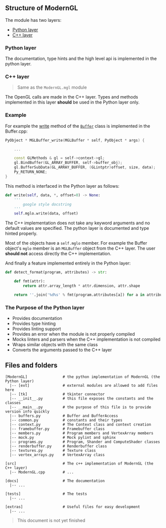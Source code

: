 ## Structure of ModernGL

The module has two layers:

- [Python layer](#python-layer)
- [C++ layer](#c-layer)

### Python layer

The documentation, type hints and the high level api is implemented in the python layer.

### C++ layer

> Same as the `ModernGL.mgl` module

The OpenGL calls are made in the C++ layer.
Types and methods implemented in this layer **should** be used in the Python layer only.

### Example

For example the [write](https://moderngl.readthedocs.io/en/stable/Buffers.html#ModernGL.Buffer.write) method of the [`Buffer`](https://moderngl.readthedocs.io/en/stable/Buffers.html#ModernGL.Buffer) class is implemented in the Buffer.cpp:

```c++
PyObject * MGLBuffer_write(MGLBuffer * self, PyObject * args) {

	...

	const GLMethods & gl = self->context->gl;
	gl.BindBuffer(GL_ARRAY_BUFFER, self->buffer_obj);
	gl.BufferSubData(GL_ARRAY_BUFFER, (GLintptr)offset, size, data);
	Py_RETURN_NONE;
}
```

This method is interfaced in the Python layer as follows:

```python
def write(self, data, *, offset=0) -> None:
	'''
		google style docstring
	'''
	self.mglo.write(data, offset)
```

The C++ implementation does not take any keyword arguments and no default values are specified.
The python layer is documented and type hinted properly.

Most of the objects have a `self.mglo` member. For example the Buffer object's `mglo` member is an `MGLBuffer` object from the C++ layer.
The user **should not** access directly the C++ implementation.

And finally a feature implemented entirely in the Python layer:

```python
def detect_format(program, attributes) -> str:

    def fmt(attr):
        return attr.array_length * attr.dimension, attr.shape

    return ''.join('%d%s' % fmt(program.attributes[a]) for a in attributes)
```

### The Purpose of the Python layer

- Provides documentation
- Provides type hinting
- Provides linting support
- Provides an error when the module is not properly compiled
- Mocks linters and parsers when the C++ implementation is not compiled
- Wraps similar objects with the same class
- Converts the arguments passed to the C++ layer

## Files and folders

```
[ModernGL]                # the python implementation of ModernGL (the Python layer)
  |-- [ext]               # external modules are allowed to add files here
  |-- [tk]                # tkinter connector
  |-- __init__.py         # this file exposes the constants and the classes
  |-- __main__.py         # the purpose of this file is to provide version info quickly
  |-- buffers.py          # Buffer and BufferAccess
  |-- common.py           # constants and their types
  |-- context.py          # The Context class and context creation
  |-- framebuffer.py      # Framebuffer class
  |-- members.py          # Program members and VertexArray members
  |-- mock.py             # Mock pylint and sphinx
  |-- programs.py         # Program, Shander and ComputeShader classes
  |-- renderbuffer.py     # Renderbuffer class
  |-- textures.py         # Texture class
  |-- vertex_arrays.py    # VertexArray class

[src]                     # The c++ implementation of ModernGL (the C++ layer)
  |-- ModernGL.cpp        # ...

[docs]                    # The documentation
  |-- ...

[tests]                   # The tests
  |-- ...

[extras]                  # Useful files for easy development
  |-- ...
```

> This document is not yet finished
